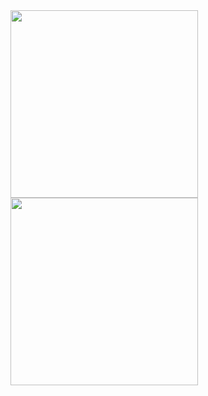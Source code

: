 <!-- ### <h1>Visit my website at [jordimas96.github.io](https://jordimas96.github.io/)</h1> -->

<!-- ### <h1>[Visit my website at<br>jordimas96.github.io](https://jordimas96.github.io/)</h1> -->


<a href="https://jordimas96.github.io/">
  <img src="https://jordimas96.github.io/jordimas96/logos/web.png" width="300">
</a>
<br>

<a href="https://jordimas96.github.io/bunquer-descarregador/">
  <img src="https://jordimas96.github.io/jordimas96/logos/bunquer.png" width="300">
</a>



<!--
**jordimas96/jordimas96** is a ✨ _special_ ✨ repository because its `README.md` (this file) appears on your GitHub profile.

Here are some ideas to get you started:

- 🔭 I’m currently working on ...
- 🌱 I’m currently learning ...
- 👯 I’m looking to collaborate on ...
- 🤔 I’m looking for help with ...
- 💬 Ask me about ...
- 📫 How to reach me: ...
- ⚡ Fun fact: ...
-->
